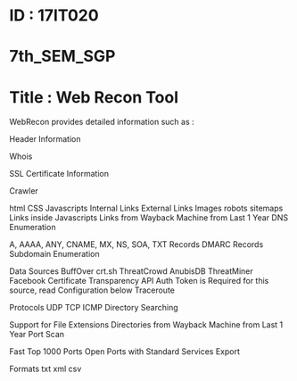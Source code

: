 # ID : 17IT020
# 7th_SEM_SGP
# Title : Web Recon Tool

WebRecon provides detailed information such as :

Header Information

Whois

SSL Certificate Information

Crawler

html
CSS
Javascripts
Internal Links
External Links
Images
robots
sitemaps
Links inside Javascripts
Links from Wayback Machine from Last 1 Year
DNS Enumeration

A, AAAA, ANY, CNAME, MX, NS, SOA, TXT Records
DMARC Records
Subdomain Enumeration

Data Sources
BuffOver
crt.sh
ThreatCrowd
AnubisDB
ThreatMiner
Facebook Certificate Transparency API
Auth Token is Required for this source, read Configuration below
Traceroute

Protocols
UDP
TCP
ICMP
Directory Searching

Support for File Extensions
Directories from Wayback Machine from Last 1 Year
Port Scan

Fast
Top 1000 Ports
Open Ports with Standard Services
Export

Formats
txt
xml
csv
